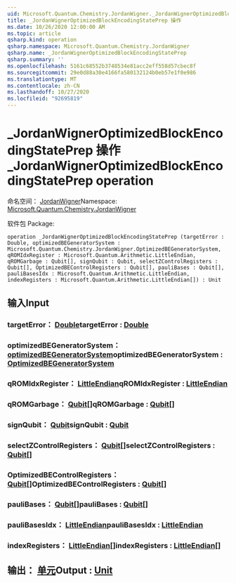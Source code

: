 ```yaml
---
uid: Microsoft.Quantum.Chemistry.JordanWigner._JordanWignerOptimizedBlockEncodingStatePrep
title: _JordanWignerOptimizedBlockEncodingStatePrep 操作
ms.date: 10/26/2020 12:00:00 AM
ms.topic: article
qsharp.kind: operation
qsharp.namespace: Microsoft.Quantum.Chemistry.JordanWigner
qsharp.name: _JordanWignerOptimizedBlockEncodingStatePrep
qsharp.summary: ''
ms.openlocfilehash: 5161c68552b3748534e81acc2eff558d57cbec8f
ms.sourcegitcommit: 29e0d88a30e4166fa580132124b0eb57e1f0e986
ms.translationtype: MT
ms.contentlocale: zh-CN
ms.lasthandoff: 10/27/2020
ms.locfileid: "92695819"
---
```

# <a name="_jordanwigneroptimizedblockencodingstateprep-operation"></a><span data-ttu-id="96e45-102">_JordanWignerOptimizedBlockEncodingStatePrep 操作</span><span class="sxs-lookup"><span data-stu-id="96e45-102">_JordanWignerOptimizedBlockEncodingStatePrep operation</span></span>

<span data-ttu-id="96e45-103">命名空间： [JordanWigner](xref:Microsoft.Quantum.Chemistry.JordanWigner)</span><span class="sxs-lookup"><span data-stu-id="96e45-103">Namespace: [Microsoft.Quantum.Chemistry.JordanWigner](xref:Microsoft.Quantum.Chemistry.JordanWigner)</span></span>

<span data-ttu-id="96e45-104">软件包 [](https://nuget.org/packages/)</span><span class="sxs-lookup"><span data-stu-id="96e45-104">Package: [](https://nuget.org/packages/)</span></span>




```qsharp
operation _JordanWignerOptimizedBlockEncodingStatePrep (targetError : Double, optimizedBEGeneratorSystem : Microsoft.Quantum.Chemistry.JordanWigner.OptimizedBEGeneratorSystem, qROMIdxRegister : Microsoft.Quantum.Arithmetic.LittleEndian, qROMGarbage : Qubit[], signQubit : Qubit, selectZControlRegisters : Qubit[], OptimizedBEControlRegisters : Qubit[], pauliBases : Qubit[], pauliBasesIdx : Microsoft.Quantum.Arithmetic.LittleEndian, indexRegisters : Microsoft.Quantum.Arithmetic.LittleEndian[]) : Unit
```


## <a name="input"></a><span data-ttu-id="96e45-105">输入</span><span class="sxs-lookup"><span data-stu-id="96e45-105">Input</span></span>

### <a name="targeterror--double"></a><span data-ttu-id="96e45-106">targetError： [Double](xref:microsoft.quantum.lang-ref.double)</span><span class="sxs-lookup"><span data-stu-id="96e45-106">targetError : [Double](xref:microsoft.quantum.lang-ref.double)</span></span>




### <a name="optimizedbegeneratorsystem--optimizedbegeneratorsystem"></a><span data-ttu-id="96e45-107">optimizedBEGeneratorSystem： [optimizedBEGeneratorSystem](xref:Microsoft.Quantum.Chemistry.JordanWigner.OptimizedBEGeneratorSystem)</span><span class="sxs-lookup"><span data-stu-id="96e45-107">optimizedBEGeneratorSystem : [OptimizedBEGeneratorSystem](xref:Microsoft.Quantum.Chemistry.JordanWigner.OptimizedBEGeneratorSystem)</span></span>




### <a name="qromidxregister--littleendian"></a><span data-ttu-id="96e45-108">qROMIdxRegister： [LittleEndian](xref:Microsoft.Quantum.Arithmetic.LittleEndian)</span><span class="sxs-lookup"><span data-stu-id="96e45-108">qROMIdxRegister : [LittleEndian](xref:Microsoft.Quantum.Arithmetic.LittleEndian)</span></span>




### <a name="qromgarbage--qubit"></a><span data-ttu-id="96e45-109">qROMGarbage： [Qubit](xref:microsoft.quantum.lang-ref.qubit)[]</span><span class="sxs-lookup"><span data-stu-id="96e45-109">qROMGarbage : [Qubit](xref:microsoft.quantum.lang-ref.qubit)[]</span></span>




### <a name="signqubit--qubit"></a><span data-ttu-id="96e45-110">signQubit： [Qubit](xref:microsoft.quantum.lang-ref.qubit)</span><span class="sxs-lookup"><span data-stu-id="96e45-110">signQubit : [Qubit](xref:microsoft.quantum.lang-ref.qubit)</span></span>




### <a name="selectzcontrolregisters--qubit"></a><span data-ttu-id="96e45-111">selectZControlRegisters： [Qubit](xref:microsoft.quantum.lang-ref.qubit)[]</span><span class="sxs-lookup"><span data-stu-id="96e45-111">selectZControlRegisters : [Qubit](xref:microsoft.quantum.lang-ref.qubit)[]</span></span>




### <a name="optimizedbecontrolregisters--qubit"></a><span data-ttu-id="96e45-112">OptimizedBEControlRegisters： [Qubit](xref:microsoft.quantum.lang-ref.qubit)[]</span><span class="sxs-lookup"><span data-stu-id="96e45-112">OptimizedBEControlRegisters : [Qubit](xref:microsoft.quantum.lang-ref.qubit)[]</span></span>




### <a name="paulibases--qubit"></a><span data-ttu-id="96e45-113">pauliBases： [Qubit](xref:microsoft.quantum.lang-ref.qubit)[]</span><span class="sxs-lookup"><span data-stu-id="96e45-113">pauliBases : [Qubit](xref:microsoft.quantum.lang-ref.qubit)[]</span></span>




### <a name="paulibasesidx--littleendian"></a><span data-ttu-id="96e45-114">pauliBasesIdx： [LittleEndian](xref:Microsoft.Quantum.Arithmetic.LittleEndian)</span><span class="sxs-lookup"><span data-stu-id="96e45-114">pauliBasesIdx : [LittleEndian](xref:Microsoft.Quantum.Arithmetic.LittleEndian)</span></span>




### <a name="indexregisters--littleendian"></a><span data-ttu-id="96e45-115">indexRegisters： [LittleEndian](xref:Microsoft.Quantum.Arithmetic.LittleEndian)[]</span><span class="sxs-lookup"><span data-stu-id="96e45-115">indexRegisters : [LittleEndian](xref:Microsoft.Quantum.Arithmetic.LittleEndian)[]</span></span>





## <a name="output--unit"></a><span data-ttu-id="96e45-116">输出： [单元](xref:microsoft.quantum.lang-ref.unit)</span><span class="sxs-lookup"><span data-stu-id="96e45-116">Output : [Unit](xref:microsoft.quantum.lang-ref.unit)</span></span>

